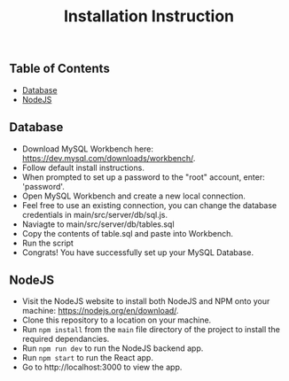 <h1 align="center"> Installation Instruction </h1> <br>

## Table of Contents

- [Database](#Database)
- [NodeJS](#nodejs)


<!-- END doctoc generated TOC please keep comment here to allow auto update -->

## Database
- Download MySQL Workbench here: https://dev.mysql.com/downloads/workbench/.
- Follow default install instructions.
- When prompted to set up a password to the "root" account, enter: 'password'.
- Open MySQL Workbench and create a new local connection.
- Feel free to use an existing connection, you can change the database credentials in main/src/server/db/sql.js.
- Naviagte to main/src/server/db/tables.sql 
- Copy the contents of table.sql and paste into Workbench.
- Run the script
- Congrats! You have successfully set up your MySQL Database.

## NodeJS 
- Visit the NodeJS website to install both NodeJS and NPM onto your machine: https://nodejs.org/en/download/.
- Clone this repository to a location on your machine.
- Run `npm install` from the `main` file directory of the project to install the required dependancies.
- Run `npm run dev` to run the NodeJS backend app.
- Run `npm start` to run the React app.
- Go to http://localhost:3000 to view the app.
